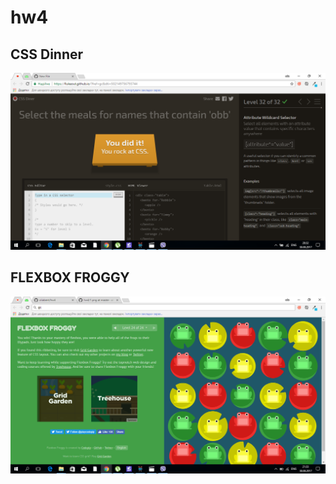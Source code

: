 # hw4
## CSS Dinner
![](https://github.com/oliabent/hw4/blob/master/1.png)
## FLEXBOX FROGGY
![](https://github.com/oliabent/hw4/blob/master/2.png)
